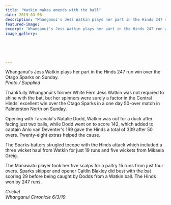 ```yaml
---
title: "Watkin makes amends with the ball"
date: 2019-03-06
description: "Whanganui's Jess Watkin plays her part in the Hinds 247 run win over the Otago Sparks on Sunday..."
featured-image: 
excerpt: "Whanganui's Jess Watkin plays her part in the Hinds 247 run win over the Otago Sparks on Sunday."
image_gallery:
	
	
	
	
	
---
```


<p><span>Whanganui's Jess Watkin plays her part in the Hinds 247 run win over the Otago Sparks on Sunday.</span><br /><em>Photo / Supplied</em></p>
<p class="element element-paragraph">Thankfully Whanganui's former White Fern Jess Watkin was not required to shine with the bat, but her spinners were surely a factor in the Central Hinds' excellent win over the Otago Sparks in a one day 50-over match in Palmerston North on Sunday.</p>
<p class="element element-paragraph">Opening with Taranaki's Natalie Dodd, Watkin was out for a duck after facing just two balls, while Dodd went on to score 142, which added to captain Anlo van Deventer's 169 gave the Hinds a total of 339 after 50 overs. Twenty-eight extras helped the cause.</p>
<p class="element element-paragraph">The Sparks batters strugled tocope with the Hinds attack which included a three wicket haul from Watkin for just 19 runs and five wickets from Mikaela Greig.</p>
<p class="element element-paragraph">The Manawatu player took her five scalps for a paltry 15 runs from just four overs. Sparks skipper and opener Caitlin Blakley did best with the bat scoring 29 before being caught by Dodds from a Watkin ball. The Hinds won by 247 runs.</p>
<p class="element element-paragraph"><em>Cricket</em><br /><em>Whanganui Chronicle 6/3/19</em></p>

